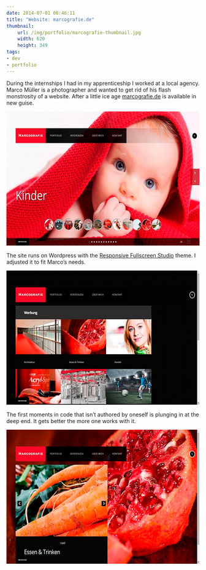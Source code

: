 ```yaml
---
date: 2014-07-01 06:46:11
title: "Website: marcografie.de"
thumbnail:
    url: /img/portfolio/marcografie-thumbnail.jpg
    width: 620
    height: 349
tags:
- dev
- portfolio
---
```

During the internships I had in my apprenticeship I worked at a local agency. Marco Müller is a photographer and wanted to get rid of his flash monstrosity of a website. After a little ice age [marcografie.de](http://marcografie.de) is available in new guise.

<img src="/img/portfolio/marcografie-thumbnail.jpg" alt="Website of Marco Müller – homepage" width="620" height="349">

The site runs on Wordpress with the [Responsive Fullscreen Studio](http://themeforest.net/item/responsive-fullscreen-studio-for-wordpress/2026019) theme. I adjusted it to fit Marco’s needs.

<img src="/img/portfolio/marcografie-1.jpg" alt="Website of Marco Müller – portfolio: advertising" width="620" height="349">

The first moments in code that isn’t authored by oneself is plunging in at the deep end. It gets better the more one works with it.

<img src="/img/portfolio/marcografie-2.jpg" alt="Website of Marco Müller – portfolio: food &amp; drink" width="620" height="349">
